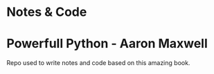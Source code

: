# Notes & Code
# Powerfull Python - Aaron Maxwell

Repo used to write notes and code based on this amazing book.
